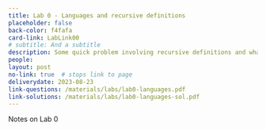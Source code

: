 ```yaml
---
title: Lab 0 - Languages and recursive definitions
placeholder: false
back-color: f4fafa
card-link: LabLink00
# subtitle: And a subtitle
description: Some quick problem involving recursive definitions and what a language is and how to describe it.  
people:
layout: post
no-link: true  # stops link to page 
deliverydate: 2023-08-23
link-questions: /materials/labs/lab0-languages.pdf
link-solutions: /materials/labs/lab0-languages-sol.pdf
---
```


Notes on Lab 0
